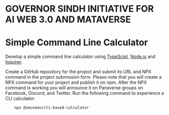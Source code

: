 # GOVERNOR SINDH INITIATIVE FOR AI WEB 3.0 AND MATAVERSE
# Simple Command Line Calculator

Develop a simple command line calculator using [TypeScipt](https://www.typescriptlang.org/), [Node.js](https://nodejs.org/en/) and [Inquirer](https://www.npmjs.com/package/inquirer).

Create a GitHub repository for the project and submit its URL and NPX command in the project submission form. Please note that you will create a NPX command for your project and publish it on npm. After the NPX command is working you will announce it on Panaverse groups on Facebook, Discord, and Twitter.
Run the following command to experience a CLI calculator:

        npx @smusman/cli-based-calculator




